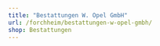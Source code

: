 ```yaml
---
title: "Bestattungen W. Opel GmbH"
url: /forchheim/bestattungen-w-opel-gmbh/
shop: Bestattungen
---
```

